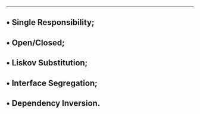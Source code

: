 -----------------------------------
• Single Responsibility;
------------------------------------
• Open/Closed;
-----------------------------------
• Liskov Substitution;
-------------------------------------
• Interface Segregation;
------------------------------------
• Dependency Inversion.
-----------------------------------
